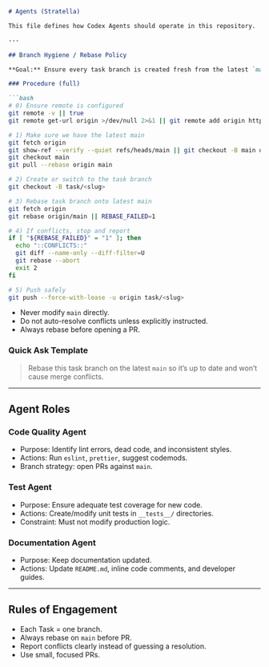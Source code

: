 ````markdown
# Agents (Stratella)

This file defines how Codex Agents should operate in this repository.

---

## Branch Hygiene / Rebase Policy

**Goal:** Ensure every task branch is created fresh from the latest `main`, stays up to date, and avoids merge conflicts.

### Procedure (full)

```bash
# 0) Ensure remote is configured
git remote -v || true
git remote get-url origin >/dev/null 2>&1 || git remote add origin https://github.com/JROY13/stratella.git

# 1) Make sure we have the latest main
git fetch origin
git show-ref --verify --quiet refs/heads/main || git checkout -B main origin/main
git checkout main
git pull --rebase origin main

# 2) Create or switch to the task branch
git checkout -B task/<slug>

# 3) Rebase task branch onto latest main
git fetch origin
git rebase origin/main || REBASE_FAILED=1

# 4) If conflicts, stop and report
if [ "${REBASE_FAILED}" = "1" ]; then
  echo "::CONFLICTS::"
  git diff --name-only --diff-filter=U
  git rebase --abort
  exit 2
fi

# 5) Push safely
git push --force-with-lease -u origin task/<slug>
````

* Never modify `main` directly.
* Do not auto-resolve conflicts unless explicitly instructed.
* Always rebase before opening a PR.

### Quick Ask Template

> Rebase this task branch on the latest `main` so it’s up to date and won’t cause merge conflicts.

---

## Agent Roles

### Code Quality Agent

* Purpose: Identify lint errors, dead code, and inconsistent styles.
* Actions: Run `eslint`, `prettier`, suggest codemods.
* Branch strategy: open PRs against `main`.

### Test Agent

* Purpose: Ensure adequate test coverage for new code.
* Actions: Create/modify unit tests in `__tests__/` directories.
* Constraint: Must not modify production logic.

### Documentation Agent

* Purpose: Keep documentation updated.
* Actions: Update `README.md`, inline code comments, and developer guides.

---

## Rules of Engagement

* Each Task = one branch.
* Always rebase on `main` before PR.
* Report conflicts clearly instead of guessing a resolution.
* Use small, focused PRs.

```
```
